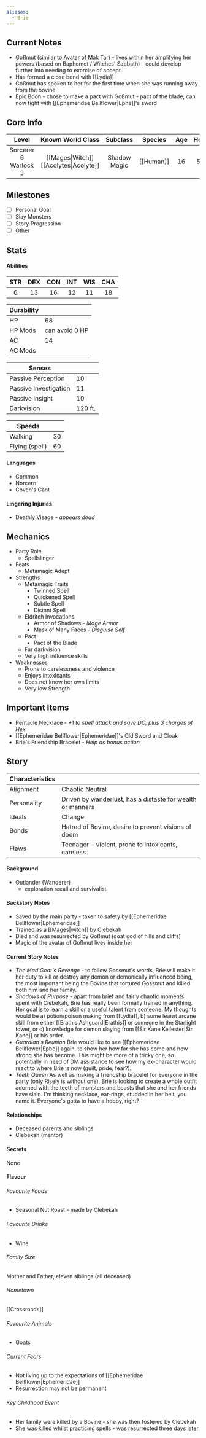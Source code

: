 ```yaml
---
aliases:
  - Brie
---
```

## Current Notes
- Goßmut (similar to Avatar of Mak Tar) - lives within her amplifying her powers (based on Baphomet / Witches' Sabbath) - could develop further into needing to exorcise of accept
- Has formed a close bond with [[Lydia]]
- Goßmut has spoken to her for the first time when she was running away from the bovine
- Epic Boon - chose to make a pact with Goßmut - pact of the blade, can now fight with [[Ephemeridae Bellflower|Ephe]]'s sword
## Core Info
|          Level          |             Known World Class             |   Subclass   |  Species  | Age | Height | Build |
| :---------------------: | :---------------------------------------: | :----------: | :-------: | :-: | :----: | :---: |
| Sorcerer 6<br>Warlock 3 | [[Mages\|Witch]]<br>[[Acolytes\|Acolyte]] | Shadow Magic | [[Human]] | 16  | 5' 2"  | Thin  |
## Milestones
- [ ] Personal Goal
- [ ] Slay Monsters
- [ ] Story Progression
- [ ] Other
## Stats
#### Abilities
| STR | DEX | CON | INT | WIS | CHA |
|:---:|:---:|:---:|:---:|:---:|:---:|
| 6 | 13 | 16 | 12 | 11 | 18 |

| Durability |                |
| ---------- | -------------- |
| HP         | 68             |
| HP Mods    | can avoid 0 HP |
| AC         | 14             |
| AC Mods    |                |

| Senses | |
|---|---|
| Passive Perception | 10 |
| Passive Investigation | 11 |
| Passive Insight | 10 |
| Darkvision | 120 ft. |

| Speeds | |
|---|---|
| Walking | 30 |
| Flying (spell) | 60 |
#### Languages
- Common
- Norcern
- Coven's Cant
#### Lingering Injuries
- Deathly Visage - *appears dead*
## Mechanics
- Party Role
	- Spellslinger
- Feats
	- Metamagic Adept
- Strengths
	- Metamagic Traits
		- Twinned Spell
		- Quickened Spell
		- Subtle Spell
		- Distant Spell
	- Eldritch Invocations
		- Armor of Shadows - *Mage Armor*
		- Mask of Many Faces - *Disguise Self*
	- Pact
		- Pact of the Blade
	- Far darkvision
	- Very high influence skills
- Weaknesses
	- Prone to carelessness and violence
	- Enjoys intoxicants
	- Does not know her own limits
	- Very low Strength
## Important Items
- Pentacle Necklace - *+1 to spell attack and save DC, plus 3 charges of Hex*
- [[Ephemeridae Bellflower|Ephemeridae]]'s Old Sword and Cloak
- Brie's Friendship Bracelet - *Help as bonus action*
## Story
| Characteristics | |
|---|---|
| Alignment | Chaotic Neutral |
| Personality | Driven by wanderlust, has a distaste for wealth or manners |
| Ideals | Change |
| Bonds | Hatred of Bovine, desire to prevent visions of doom |
| Flaws | Teenager - violent, prone to intoxicants, careless |
#### Background
- Outlander (Wanderer)
	- exploration recall and survivalist
#### Backstory Notes
- Saved by the main party - taken to safety by [[Ephemeridae Bellflower|Ephemeridae]]
- Trained as a [[Mages|witch]] by Clebekah
- Died and was resurrected by Goßmut (goat god of hills and cliffs)
- Magic of the avatar of Goßmut lives inside her
#### Current Story Notes
- _The Mad Goat's Revenge_ - to follow Gossmut's words, Brie will make it her duty to kill or destroy any demon or demonically influenced being, the most important being the Bovine that tortured Gossmut and killed both him and her family. 
- _Shadows of Purpose_ - apart from brief and fairly chaotic moments spent with Clebekah, Brie has really been formally trained in anything. Her goal is to learn a skill or a useful talent from someone. My thoughts would be a) potion/poison making from [[Lydia]], b) some learnt arcane skill from either [[Erathis Ashguard|Erathis]] or someone in the Starlight tower, or c) knowledge for demon slaying from [[Sir Kane Kellester|Sir Kane]] or his order. 
- _Guardian's Reunion_ Brie would like to see [[Ephemeridae Bellflower|Ephe]] again, to show her how far she has come and how strong she has become. This might be more of a tricky one, so potentially in need of DM assistance to see how my ex-character would react to where Brie is now (guilt, pride, fear?). 
- _Teeth Queen_ As well as making a friendship bracelet for everyone in the party (only Risely is without one), Brie is looking to create a whole outfit adorned with the teeth of monsters and beasts that she and her friends have slain. I'm thinking necklace, ear-rings, studded in her belt, you name it. Everyone's gotta to have a hobby, right?
#### Relationships
- Deceased parents and siblings
- Clebekah (mentor)
#### Secrets
None
#### Flavour
###### Favourite Foods
- Seasonal Nut Roast - made by Clebekah
###### Favourite Drinks
- Wine
###### Family Size
Mother and Father, eleven siblings (all deceased)
###### Hometown
[[Crossroads]]
###### Favourite Animals
- Goats
###### Current Fears
- Not living up to the expectations of [[Ephemeridae Bellflower|Ephemeridae]]
- Resurrection may not be permanent
###### Key Childhood Event
- Her family were killed by a Bovine - she was then fostered by Clebekah
- She was killed whilst practicing spells - was resurrected three days later
